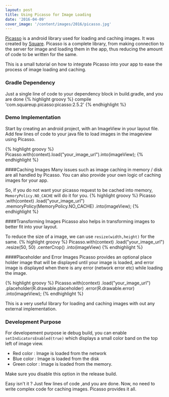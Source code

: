 ```yaml
---
layout: post
title: Using Picasso for Image Loading
date: '2016-04-09'
cover_image: '/content/images/2016/picasso.jpg'
---
```

[Picasso](http://square.github.io/picasso/) is a android library used for loading and caching images. It was created by [Square](http://square.github.io/). Picasso is a complete library, from making connection to the server for image and loading them in the app, thus reducing the amount of code to be written for the same.

This is a small tutorial on how to integrate Picasso into your app to ease the process of image loading and caching.

### Gradle Dependency

Just a single line of code to your dependency block in build.gradle, and you are done
{% highlight groovy %}
    compile 'com.squareup.picasso:picasso:2.5.2'
{% endhighlight %}

### Demo Implementation

Start by creating an android project, with an ImageView in your layout file. Add few lines of code to your java file to load images in the imageview using Picasso.

{% highlight groovy %}
    Picasso.with(context).load("your_image_url").into(imageView);
{% endhighlight %}

####Caching Images
Many issues such as image caching in memory / disk are all handled by Picasso. You can also provide your own logic of caching images for your app.

So, if you do not want your picasso request to be cached into memory, ````MemoryPolicy.NO_CACHE```` will do it for you.
{% highlight groovy %}
    Picasso  
        .with(context)
        .load("your_image_url")
        .memoryPolicy(MemoryPolicy.NO_CACHE)
        .into(imageView);
{% endhighlight %}

####Transforming Images
Picasso also helps in transforming images to better fit into your layout.

To reduce the size of a image, we can use ````resize(width,height)```` for the same.
{% highlight groovy %}
    Picasso.with(context)
        .load("your_image_url")
        .resize(50, 50)
        .centerCrop()
        .into(imageView)
{% endhighlight %}

####Placeholder and Error Images
Picasso provides an optional place holder image that will be displayed until your image is loaded, and error image is displayed when there is any error (network error etc) while loading the image.

{% highlight groovy %}
    Picasso.with(context)
        .load("your_image_url")
        .placeholder(R.drawable.placeholder)
        .error(R.drawable.error)
        .into(imageView);
{% endhighlight %}

This is a very useful library for loading and caching images with out any external implementation.

### Development Purpose

For developement purpose ie debug build, you can enable ````setIndicatorsEnabled(true)```` which displays a small color band on the top left of image view.

* Red color : Image is loaded from the network
* Blue color : Image is loaded from the disk
* Green color : Image is loaded from the memory. 

Make sure you disable this option in the release build.

Easy isn't it ? Just few lines of code ,and you are done. Now, no need to write complex code for caching images. Picasso provides it all.

